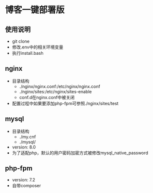 # 博客一键部署版
## 使用说明
  - git clone 
  - 修改.env中的相关环境变量
  - 执行install.bash
## nginx
  - 目录结构
    - ./nginx/nginx.conf:/etc/nginx/nginx.conf
    - ./nginx/sites:/etc/nginx/sites-enable
    - conf.d在nginx.conf中被关闭
  - 配置过程中如果要添加php-fpm可参照./nginx/sites/test
## mysql
  - 目录结构
    - ./my.cnf
    - ./mysql/
  - version: 8.0
  - 为了适配php，默认的用户密码加密方式被修改mysql_native_password
## php-fpm
  - version: 7.2
  - 自带composer
